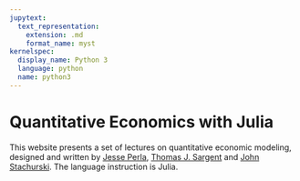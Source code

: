 ```yaml
---
jupytext:
  text_representation:
    extension: .md
    format_name: myst
kernelspec:
  display_name: Python 3
  language: python
  name: python3
---
```


# Quantitative Economics with Julia

This website presents a set of lectures on quantitative economic modeling, designed and written by [Jesse Perla](https://www.jesseperla.com), [Thomas J. Sargent](http://www.tomsargent.com/) and [John Stachurski](http://johnstachurski.net/). The language instruction is Julia.

```{tableofcontents}
```